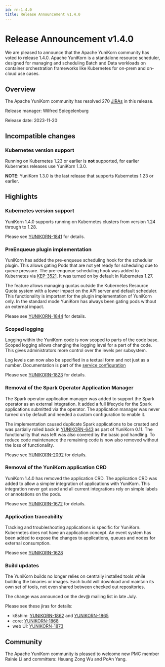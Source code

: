 ```yaml
---
id: rn-1.4.0
title: Release Announcement v1.4.0
---
```


<!--
Licensed to the Apache Software Foundation (ASF) under one
or more contributor license agreements.  See the NOTICE file
distributed with this work for additional information
regarding copyright ownership.  The ASF licenses this file
to you under the Apache License, Version 2.0 (the
"License"); you may not use this file except in compliance
with the License.  You may obtain a copy of the License at

  http://www.apache.org/licenses/LICENSE-2.0

Unless required by applicable law or agreed to in writing,
software distributed under the License is distributed on an
"AS IS" BASIS, WITHOUT WARRANTIES OR CONDITIONS OF ANY
KIND, either express or implied.  See the License for the
specific language governing permissions and limitations
under the License.
-->

# Release Announcement v1.4.0
We are pleased to announce that the Apache YuniKorn community has voted to release 1.4.0. 
Apache YuniKorn is a standalone resource scheduler, designed for managing and scheduling Batch and Data workloads on container
orchestration frameworks like Kubernetes for on-prem and on-cloud use cases.

## Overview
The Apache YuniKorn community has resolved 270 [JIRAs](https://issues.apache.org/jira/issues/?filter=12352769) in this release.

Release manager: Wilfred Spiegelenburg

Release date: 2023-11-20

## Incompatible changes

### Kubernetes version support
Running on Kubernetes 1.23 or earlier is **not** supported, for earlier Kubernetes releases use YuniKorn 1.3.0.

**NOTE**: YuniKorn 1.3.0 is the last release that supports Kubernetes 1.23 or earlier.

## Highlights

### Kubernetes version support
YuniKorn 1.4.0 supports running on Kubernetes clusters from version 1.24 through to 1.28.

Please see [YUNIKORN-1841](https://issues.apache.org/jira/browse/YUNIKORN-1841) for details.

### PreEnqueue plugin implementation
YuniKorn has added the pre-enqueue scheduling hook for the scheduler plugin.
This allows gating Pods that are not yet ready for scheduling due to queue pressure.
The pre-enqueue scheduling hook was added to Kubernetes via [KEP-3521](https://github.com/kubernetes/enhancements/blob/master/keps/sig-scheduling/3521-pod-scheduling-readiness/README.md).
It was turned on by default in Kubernetes 1.27.

The feature allows managing quotas outside the Kubernetes Resource Quota system with a lower impact on the API server and default scheduler.
This functionality is important for the plugin implementation of YuniKorn only.
In the standard mode YuniKorn has always been gating pods without an external impact.

Please see [YUNIKORN-1844](https://issues.apache.org/jira/browse/YUNIKORN-1844) for details.

### Scoped logging
Logging within the YuniKorn code is now scoped to parts of the code base.
Scoped logging allows changing the logging level for a part of the code.
This gives administrators more control over the levels per subsystem.

Log levels can now also be specified in a textual form and not just as a number.
Documentation is part of the [service configuration](https://yunikorn.apache.org/docs/user_guide/service_config)

Please see [YUNIKORN-1823](https://issues.apache.org/jira/browse/YUNIKORN-1823) for details.

### Removal of the Spark Operator Application Manager
The Spark operator application manager was added to support the Spark operator as an external integration.
It added a full lifecycle for the Spark applications submitted via the operator.
The application manager was never turned on by default and needed a custom configuration to enable it.

The implementation caused duplicate Spark applications to be created and was partially rolled back in [YUNIKORN-643](https://issues.apache.org/jira/browse/YUNIKORN-643) as part of YuniKorn 0.11.
The functionality that was left was also covered by the basic pod handling.
To reduce code maintenance the remaining code is now also removed without the loss of functionality.

Please see [YUNIKORN-2092](https://issues.apache.org/jira/browse/YUNIKORN-2092) for details.

### Removal of the YuniKorn application CRD
YuniKorn 1.4.0 has removed the application CRD.
The application CRD was added to allow a simpler integration of applications with YuniKorn.
This integration never got used and all current integrations rely on simple labels or annotations on the pods.

Please see [YUNIKORN-1672](https://issues.apache.org/jira/browse/YUNIKORN-1672) for details.

###  Application traceability
Tracking and troubleshooting applications is specific for YuniKorn.
Kubernetes does not have an application concept.
An event system has been added to expose the changes to applications, queues and nodes for external consumption.  

Please see [YUNIKORN-1628](https://issues.apache.org/jira/browse/YUNIKORN-1628)

### Build updates
The YuniKorn builds no longer relies on centrally installed tools while building the binaries or images.
Each build will download and maintain its own set of tools, not even shared between checked out repositories.

The change was announced on the dev@ mailing list in late July.

Please see these jiras for details:
- k8shim: [YUNIKORN-1862](https://issues.apache.org/jira/browse/YUNIKORN-1862) and [YUNIKORN-1865](https://issues.apache.org/jira/browse/YUNIKORN-1865)
- core: [YUNIKORN-1868](https://issues.apache.org/jira/browse/YUNIKORN-1868)
- web UI: [YUNIKORN-1873](https://issues.apache.org/jira/browse/YUNIKORN-1873)

## Community
The Apache YuniKorn community is pleased to welcome new PMC member Rainie Li and committers: Hsuang Zong Wu and PoAn Yang.

